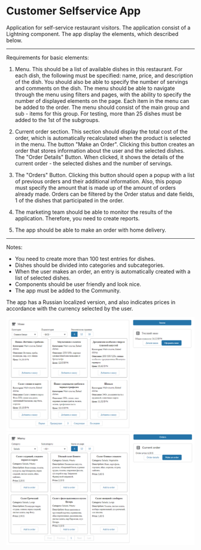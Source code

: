 # Customer Selfservice App

Application for self-service restaurant visitors.
The application consist of a Lightning component. The app display the elements, which described below.

***

Requirements for basic elements:
 1. Menu. 
This should be a list of available dishes in this restaurant. For each dish, the following must be specified: name, price, and description of the dish. You should also be able to specify the number of servings and comments on the dish.
The menu should be able to navigate through the menu using filters and pages, with the ability to specify the number of displayed elements on the page.
Each item in the menu can be added to the order. The menu should consist of the main group and sub - items for this group. For testing, more than 25 dishes must be added to the 1st of the subgroups.
 
 2. Current order section.
This section should display the total cost of the order, which is automatically recalculated when the product is selected in the menu.
The button "Make an Order". Clicking this button creates an order that stores information about the user and the selected dishes.
The "Order Details" Button. When clicked, it shows the details of the current order - the selected dishes and the number of servings.
 
 3. The "Orders" Button.
Clicking this button should open a popup with a list of previous orders and their additional information. Also, this popup must specify the amount that is made up of the amount of orders already made. Orders can be filtered by the Order status and date fields, 1 of the dishes that participated in the order.

 4. The marketing team should be able to monitor the results of the application. Therefore, you need to create reports.
 
 5. The app should be able to make an order with home delivery.

***

 Notes:
- You need to create more than 100 test entries for dishes. 
- Dishes should be divided into categories and subcategories.
- When the user makes an order, an entry is automatically created with a list of selected dishes.
- Components should be user friendly and look nice.
- The app must be added to the Community.

The app has a Russian localized version, and also indicates prices in accordance with the currency selected by the user.

<img src="screenshot_ru.png">
<img src="screenshot_en.png">